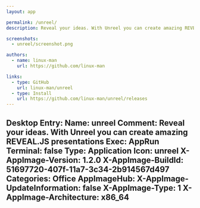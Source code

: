 ```yaml
---
layout: app

permalink: /unreel/
description: Reveal your ideas. With Unreel you can create amazing REVEAL.JS presentations

screenshots:
  - unreel/screenshot.png

authors:
  - name: linux-man
    url: https://github.com/linux-man

links:
  - type: GitHub
    url: linux-man/unreel
  - type: Install
    url: https://github.com/linux-man/unreel/releases
---
```

Desktop Entry:
  Name: unreel
  Comment: Reveal your ideas. With Unreel you can create amazing REVEAL.JS presentations
  Exec: AppRun
  Terminal: false
  Type: Application
  Icon: unreel
  X-AppImage-Version: 1.2.0
  X-AppImage-BuildId: 51697720-407f-11a7-3c34-2b914567d497
  Categories: Office
AppImageHub:
  X-AppImage-UpdateInformation: false
  X-AppImage-Type: 1
  X-AppImage-Architecture: x86_64
---
